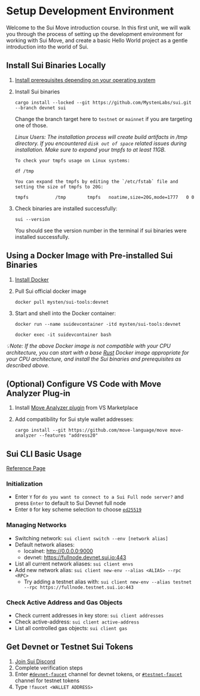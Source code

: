 # Setup Development Environment

Welcome to the Sui Move introduction course. In this first unit, we will walk you through the process of setting up the development environment for working with Sui Move, and create a basic Hello World project as a gentle introduction into the world of Sui.

## Install Sui Binaries Locally

1. [Install prerequisites depending on your operating system](https://docs.sui.io/build/install#prerequisites)

2. Install Sui binaries
    
    `cargo install --locked --git https://github.com/MystenLabs/sui.git --branch devnet sui`

    Change the branch target here to `testnet` or `mainnet` if you are targeting one of those.

   *Linux Users: The installation process will create build artifacts in /tmp directory. If you encountered `disk out of space` related issues during installation. Make sure to expand your tmpfs to at least 11GB.*
    ```
   To check your tmpfs usage on Linux systems:
   
   df /tmp
   
   You can expand the tmpfs by editing the `/etc/fstab` file and setting the size of tmpfs to 20G:
   
   tmpfs          /tmp        tmpfs   noatime,size=20G,mode=1777   0 0
    ```

4. Check binaries are installed successfully:

    `sui --version`

    You should see the version number in the terminal if sui binaries were installed successfully. 

## Using a Docker Image with Pre-installed Sui Binaries

1. [Install Docker](https://docs.docker.com/get-docker/)

2. Pull  Sui official docker image

    `docker pull mysten/sui-tools:devnet`

3. Start and shell into the Docker container:

    `docker run --name suidevcontainer -itd mysten/sui-tools:devnet`

    `docker exec -it suidevcontainer bash`

*💡Note: If the above Docker image is not compatible with your CPU architecture, you can start with a base [Rust](https://hub.docker.com/_/rust) Docker image appropriate for your CPU architecture, and install the Sui binaries and prerequisites as described above.*

## (Optional) Configure VS Code with Move Analyzer Plug-in

1. Install [Move Analyzer plugin](https://marketplace.visualstudio.com/items?itemName=move.move-analyzer) from VS Marketplace

2. Add compatibility for Sui style wallet addresses:

    `cargo install --git https://github.com/move-language/move move-analyzer --features "address20"`

## Sui CLI Basic Usage

[Reference Page](https://docs.sui.io/build/cli-client)

### Initialization
- Enter `Y` for `do you want to connect to a Sui Full node server?` and press `Enter` to default to Sui Devnet full node
- Enter `0` for key scheme selection to choose [`ed25519`](https://ed25519.cr.yp.to/)

### Managing Networks

- Switching network: `sui client switch --env [network alias]`
- Default network aliases: 
    - localnet: http://0.0.0.0:9000
    - devnet: https://fullnode.devnet.sui.io:443
- List all current network aliases: `sui client envs`
- Add new network alias: `sui client new-env --alias <ALIAS> --rpc <RPC>`
    - Try adding a testnet alias with: `sui client new-env --alias testnet --rpc https://fullnode.testnet.sui.io:443`

### Check Active Address and Gas Objects

- Check current addresses in key store: `sui client addresses`
- Check active-address: `sui client active-address`
- List all controlled gas objects: `sui client gas`

## Get Devnet or Testnet Sui Tokens

1. [Join Sui Discord](https://discord.gg/sui)
2. Complete verification steps
3. Enter [`#devnet-faucet`](https://discord.com/channels/916379725201563759/971488439931392130) channel for devnet tokens, or [`#testnet-faucet`](https://discord.com/channels/916379725201563759/1037811694564560966) channel for testnet tokens
4. Type `!faucet <WALLET ADDRESS>`
